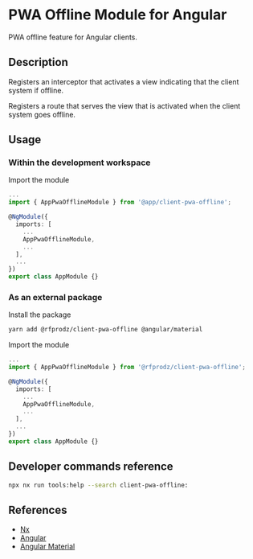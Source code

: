 # PWA Offline Module for Angular

PWA offline feature for Angular clients.

## Description

Registers an interceptor that activates a view indicating that the client system if offline.

Registers a route that serves the view that is activated when the client system goes offline.

## Usage

### Within the development workspace

Import the module

```typescript
...
import { AppPwaOfflineModule } from '@app/client-pwa-offline';

@NgModule({
  imports: [
    ...
    AppPwaOfflineModule,
    ...
  ],
  ...
})
export class AppModule {}
```

### As an external package

Install the package

```bash
yarn add @rfprodz/client-pwa-offline @angular/material
```

Import the module

```typescript
...
import { AppPwaOfflineModule } from '@rfprodz/client-pwa-offline';

@NgModule({
  imports: [
    ...
    AppPwaOfflineModule,
    ...
  ],
  ...
})
export class AppModule {}
```

## Developer commands reference

```bash
npx nx run tools:help --search client-pwa-offline:
```

## References

- [Nx](https://nx.dev)
- [Angular](https://angular.io)
- [Angular Material](https://material.angular.io)
